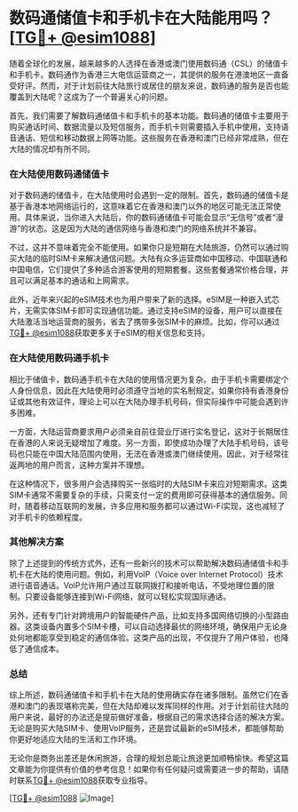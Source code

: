 # 数码通储值卡和手机卡在大陆能用吗？[[TG💪+ @esim1088](https://t.me/s/esim1088)]

随着全球化的发展，越来越多的人选择在香港或澳门使用数码通（CSL）的储值卡和手机卡。数码通作为香港三大电信运营商之一，其提供的服务在港澳地区一直备受好评。然而，对于计划前往大陆旅行或居住的朋友来说，数码通的服务是否也能覆盖到大陆呢？这成为了一个普遍关心的问题。

首先，我们需要了解数码通储值卡和手机卡的基本功能。数码通的储值卡主要用于购买通话时间、数据流量以及短信服务，而手机卡则需要插入手机中使用，支持语音通话、短信和移动数据上网等功能。这些服务在香港和澳门已经非常成熟，但在大陆的情况却有所不同。

### 在大陆使用数码通储值卡

对于数码通的储值卡，在大陆使用时会遇到一定的限制。首先，数码通的储值卡是基于香港本地网络运行的，这意味着它在香港和澳门以外的地区可能无法正常使用。具体来说，当你进入大陆后，你的数码通储值卡可能会显示“无信号”或者“漫游”的状态。这是因为大陆的通信网络与香港和澳门的网络系统并不兼容。

不过，这并不意味着完全不能使用。如果你只是短期在大陆旅游，仍然可以通过购买大陆的临时SIM卡来解决通信问题。大陆有众多运营商如中国移动、中国联通和中国电信，它们提供了多种适合游客使用的短期套餐。这些套餐通常价格合理，并且可以满足基本的通话和上网需求。

此外，近年来兴起的eSIM技术也为用户带来了新的选择。eSIM是一种嵌入式芯片，无需实体SIM卡即可实现通信功能。通过支持eSIM的设备，用户可以直接在大陆激活当地运营商的服务，省去了携带多张SIM卡的麻烦。比如，你可以通过[TG💪+ @esim1088](https://t.me/s/esim1088)获取更多关于eSIM的相关信息和支持。

### 在大陆使用数码通手机卡

相比于储值卡，数码通手机卡在大陆的使用情况更为复杂。由于手机卡需要绑定个人身份信息，因此在大陆使用时必须遵守当地的实名制规定。如果你持有香港身份证或其他有效证件，理论上可以在大陆办理手机号码，但实际操作中可能会遇到许多困难。

一方面，大陆运营商要求用户必须亲自前往营业厅进行实名登记，这对于长期居住在香港的人来说无疑增加了难度。另一方面，即使成功办理了大陆手机号码，该号码也只能在中国大陆范围内使用，无法在香港或澳门继续使用。因此，对于经常往返两地的用户而言，这种方案并不理想。

在这种情况下，很多用户会选择购买一张临时的大陆SIM卡来应对短期需求。这类SIM卡通常不需要复杂的手续，只需支付一定的费用即可获得基本的通信服务。同时，随着移动互联网的发展，许多应用和服务都可以通过Wi-Fi实现，这也减轻了对手机卡的依赖程度。

### 其他解决方案

除了上述提到的传统方式外，还有一些新兴的技术可以帮助解决数码通储值卡和手机卡在大陆的使用问题。例如，利用VoIP（Voice over Internet Protocol）技术进行语音通话。VoIP允许用户通过互联网拨打和接听电话，不受地理位置的限制。只要设备能够连接到Wi-Fi网络，就可以轻松实现国际通话。

另外，还有专门针对跨境用户的智能硬件产品，比如支持多国网络切换的小型路由器。这类设备内置多个SIM卡槽，可以自动选择最优的网络环境，确保用户无论身处何地都能享受到稳定的通信体验。这类产品的出现，不仅提升了用户体验，也降低了通信成本。

### 总结

综上所述，数码通储值卡和手机卡在大陆的使用确实存在诸多限制。虽然它们在香港和澳门的表现堪称完美，但在大陆却难以发挥同样的作用。对于计划前往大陆的用户来说，最好的办法还是提前做好准备，根据自己的需求选择合适的解决方案。无论是购买大陆SIM卡、使用VoIP服务，还是尝试最新的eSIM技术，都能够帮助你更好地适应大陆的生活和工作环境。

无论你是商务出差还是休闲旅游，合理的规划总能让旅途更加顺畅愉快。希望这篇文章能为你提供有价值的参考信息！如果你有任何疑问或需要进一步的帮助，请随时联系[TG💪+ @esim1088](https://t.me/s/esim1088)获取专业指导。

[[TG💪+ @esim1088](https://t.me/s/esim1088) ![Image](https://i.postimg.cc/4NQfJmqS/Snipaste-2025-05-13-00-14-12.png)]